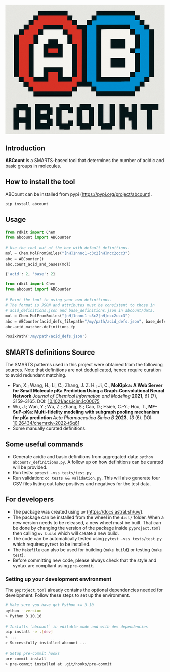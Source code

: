![ABCount logo](https://github.com/ghiander/abcount/blob/main/docs/static/logo.png?raw=true)

## Introduction
**ABCount** is a SMARTS-based tool that determines the number of acidic and basic groups in molecules.

## How to install the tool
ABCount can be installed from pypi (https://pypi.org/project/abcount).
```bash
pip install abcount
```

## Usage
```python
from rdkit import Chem
from abcount import ABCounter

# Use the tool out of the box with default definitions.
mol = Chem.MolFromSmiles("[nH]1nnnc1-c3c2[nH]ncc2ccc3")
abc = ABCounter()
abc.count_acid_and_bases(mol)
```
```python
{'acid': 2, 'base': 2}
```

```python
from rdkit import Chem
from abcount import ABCounter

# Point the tool to using your own definitions.
# The format is JSON and attributes must be consistent to those in
# acid_definitions.json and base_definitions.json in abcount/data.
mol = Chem.MolFromSmiles("[nH]1nnnc1-c3c2[nH]ncc2ccc3")
abc = ABCounter(acid_defs_filepath="/my/path/acid_defs.json", base_defs_filepath="/my/path/base_defs.json")
abc.acid_matcher.definitions_fp
```
```python
PosixPath('/my/path/acid_defs.json')
```

## SMARTS definitions Source
The SMARTS patterns used in this project were obtained from the following sources. Note that definitions are not deduplicated, hence require curation to avoid redundant matching.

* Pan, X.; Wang, H.; Li, C.; Zhang, J. Z. H.; Ji, C., **MolGpka: A Web Server for Small Molecule pKa Prediction Using a Graph-Convolutional Neural Network**
*Journal of Chemical Information and Modeling* **2021**, *61* (7), 3159–3165. DOI: [10.1021/acs.jcim.1c00075](https://doi.org/10.1021/acs.jcim.1c00075)
* Wu, J.; Wan, Y.; Wu, Z.; Zhang, S.; Cao, D.; Hsieh, C.-Y.; Hou, T., **MF-SuP-pKa: Multi-fidelity modeling with subgraph pooling mechanism for pKa prediction** *Acta Pharmaceutica Sinica B* **2023**, *13* (6). DOI: [10.26434/chemrxiv-2022-t6q61](https://doi.org/10.26434/chemrxiv-2022-t6q61)
* Some manually curated definitions.

## Some useful commands
- Generate acidic and basic definitions from aggregated data: `python abcount/_definitions.py`. A follow up on how definitions can be curated will be provided.
- Run tests: `pytest -vss tests/test.py`
- Run validation: `cd tests && validation.py`. This will also generate four CSV files listing out false positives and negatives for the test data.

## For developers
- The package was created using `uv` (https://docs.astral.sh/uv/).
- The package can be installed from the wheel in the `dist/` folder. When a new version needs to be released, a new wheel must be built. That can be done by changing the version of the package inside `pyproject.toml` then calling `uv build` which will create a new build.
- The code can be automatically tested using `pytest -vss tests/test.py` which requires `pytest` to be installed.
- The `Makefile` can also be used for building (`make build`) or testing (`make test`).
- Before committing new code, please always check that the style and syntax are compliant using `pre-commit`.

### Setting up your development environment
The `pyproject.toml` already contains the optional dependencies needed for development. Follow these steps to set up the environment.
```bash
# Make sure you have got Python >= 3.10
python --version
> Python 3.10.16

# Installs `abcount` in editable mode and with dev dependencies
pip install -e .[dev]
> ...
> Successfully installed abcount ...

# Setup pre-commit hooks
pre-commit install
> pre-commit installed at .git/hooks/pre-commit
```
